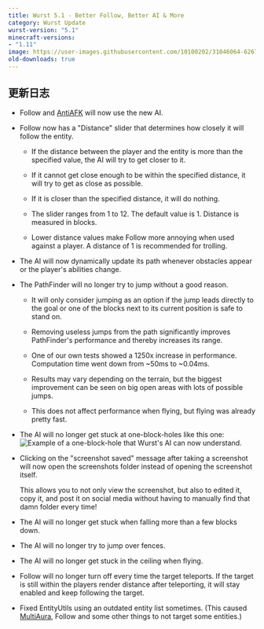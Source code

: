 ```yaml
---
title: Wurst 5.1 - Better Follow, Better AI & More
category: Wurst Update
wurst-version: "5.1"
minecraft-versions:
- "1.11"
image: https://user-images.githubusercontent.com/10100202/31046064-6267d8cc-a5f2-11e7-9ba1-e030bae1895d.jpg
old-downloads: true
---
```

## 更新日志

- Follow and [AntiAFK](https://wurst.wiki/antiafk) will now use the new AI.

- Follow now has a "Distance" slider that determines how closely it will follow the entity.

  - If the distance between the player and the entity is more than the specified value, the AI will try to get closer to it.

  - If it cannot get close enough to be within the specified distance, it will try to get as close as possible.

  - If it is closer than the specified distance, it will do nothing.

  - The slider ranges from 1 to 12. The default value is 1. Distance is measured in blocks.

  - Lower distance values make Follow more annoying when used against a player. A distance of 1 is recommended for trolling.

- The AI will now dynamically update its path whenever obstacles appear or the player's abilities change.

- The PathFinder will no longer try to jump without a good reason.

  - It will only consider jumping as an option if the jump leads directly to the goal or one of the blocks next to its current position is safe to stand on.

  - Removing useless jumps from the path significantly improves PathFinder's performance and thereby increases its range.

  - One of our own tests showed a 1250x increase in performance. Computation time went down from ~50ms to ~0.04ms.

  - Results may vary depending on the terrain, but the biggest improvement can be seen on big open areas with lots of possible jumps.

  - This does not affect performance when flying, but flying was already pretty fast.

- The AI will no longer get stuck at one-block-holes like this one:  
![Example of a one-block-hole that Wurst's AI can now understand.](https://cloud.githubusercontent.com/assets/10100202/20755313/c8dde3c2-b70e-11e6-99ae-db39ce742122.jpg)

- Clicking on the "screenshot saved" message after taking a screenshot will now open the screenshots folder instead of opening the screenshot itself.

  This allows you to not only view the screenshot, but also to edited it, copy it, and post it on social media without having to manually find that damn folder every time!

- The AI will no longer get stuck when falling more than a few blocks down.

- The AI will no longer try to jump over fences.

- The AI will no longer get stuck in the ceiling when flying.

- Follow will no longer turn off every time the target teleports. If the target is still within the players render distance after teleporting, it will stay enabled and keep following the target.

- Fixed EntityUtils using an outdated entity list sometimes. (This caused [MultiAura](https://wurst.wiki/multiaura), Follow and some other things to not target some entities.)
